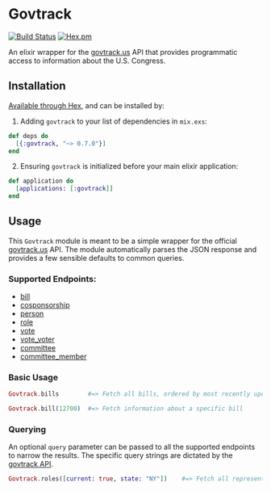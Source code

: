 # Govtrack
[![Build Status](https://travis-ci.org/walterbm/govtrack-elixir.svg?branch=master)](https://travis-ci.org/walterbm/govtrack-elixir) [![Hex.pm](https://img.shields.io/hexpm/v/govtrack.svg?maxAge=2592000?style=flat-square)](https://hex.pm/packages/govtrack)

An elixir wrapper for the [govtrack.us](https://www.govtrack.us/developers) API that provides programmatic access to information about the U.S. Congress.

## Installation

[Available through Hex](https://hex.pm/packages/govtrack), and can be installed by:

1. Adding `govtrack` to your list of dependencies in `mix.exs`:
```elixir
def deps do
  [{:govtrack, "~> 0.7.0"}]
end
```

2. Ensuring `govtrack` is initialized before your main elixir application:
```elixir
def application do
  [applications: [:govtrack]]
end
```

## Usage

This `Govtrack` module is meant to be a simple wrapper for the official [govtrack.us](https://www.govtrack.us/developers) API. The module automatically parses the JSON response and provides a few sensible defaults to common queries.

### Supported Endpoints:

- [bill](https://www.govtrack.us/developers/api#endpoint_bill)
- [cosponsorship](https://www.govtrack.us/developers/api#endpoint_cosponsorship)
- [person](https://www.govtrack.us/developers/api#endpoint_person)
- [role](https://www.govtrack.us/developers/api#endpoint_role)
- [vote](https://www.govtrack.us/developers/api#endpoint_vote)
- [vote_voter](https://www.govtrack.us/developers/api#endpoint_vote_voter)
- [committee](https://www.govtrack.us/developers/api#endpoint_committee)
- [committee_member](https://www.govtrack.us/developers/api#endpoint_committee_member)

### Basic Usage
```elixir
Govtrack.bills        #=> Fetch all bills, ordered by most recently updated

Govtrack.bill(12700)  #=> Fetch information about a specific bill
```

### Querying
An optional `query` parameter can be passed to all the supported endpoints to narrow the results. The specific query strings are dictated by the [govtrack API](https://www.govtrack.us/developers/api).

```elixir
Govtrack.roles([current: true, state: "NY"])    #=> Fetch all representatives for the State of New York.
```
